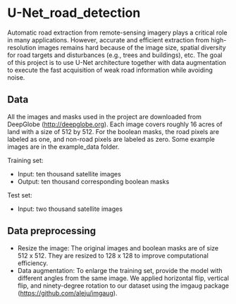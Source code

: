 # U-Net_road_detection

Automatic road extraction from remote-sensing imagery plays a critical role in many applications. However, accurate and efficient extraction from high-resolution images remains hard because of the image size, spatial diversity for road targets and disturbances (e.g., trees and buildings), etc. The goal of this project is to use U-Net architecture together with data augmentation to execute the fast acquisition of weak road information while avoiding noise.   

## Data
All the images and masks used in the project are downloaded from DeepGlobe (http://deepglobe.org). Each image covers roughly 16 acres of land with a size of 512 by 512. For the boolean masks, the road pixels are labeled as one, and non-road pixels are labeled as zero. Some example images are in the example_data folder.

Training set:
- Input: ten thousand satellite images
- Output: ten thousand corresponding boolean masks

Test set:
- Input: two thousand satellite images

## Data preprocessing
- Resize the image: The original images and boolean masks are of size 512 x 512. They are resized to 128 x 128 to improve computational efficiency.
- Data augmentation: To enlarge the training set, provide the model with different angles from the same image. We applied horizontal flip, vertical flip, and ninety-degree rotation to our dataset using the imgaug package (https://github.com/aleju/imgaug).
